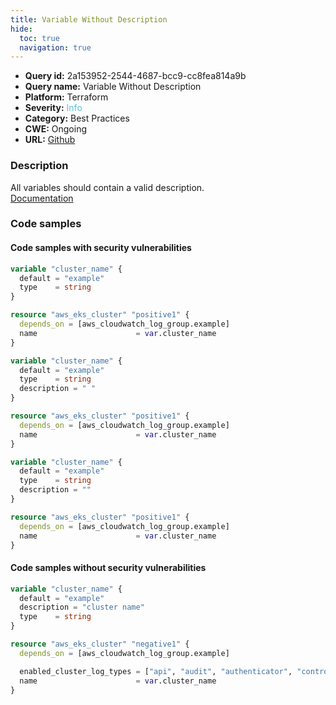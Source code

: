 ```yaml
---
title: Variable Without Description
hide:
  toc: true
  navigation: true
---
```


<style>
  .highlight .hll {
    background-color: #ff171742;
  }
  .md-content {
    max-width: 1100px;
    margin: 0 auto;
  }
</style>

-   **Query id:** 2a153952-2544-4687-bcc9-cc8fea814a9b
-   **Query name:** Variable Without Description
-   **Platform:** Terraform
-   **Severity:** <span style="color:#5bc0de">Info</span>
-   **Category:** Best Practices
-   **CWE:** Ongoing
-   **URL:** [Github](https://github.com/Checkmarx/kics/tree/master/assets/queries/terraform/general/variable_without_description)

### Description
All variables should contain a valid description.<br>
[Documentation](https://www.terraform.io/docs/language/values/variables.html#input-variable-documentation)

### Code samples
#### Code samples with security vulnerabilities
```tf title="Positive test num. 1 - tf file" hl_lines="1"
variable "cluster_name" {
  default = "example"
  type    = string
}

resource "aws_eks_cluster" "positive1" {
  depends_on = [aws_cloudwatch_log_group.example]
  name                      = var.cluster_name
}

```
```tf title="Positive test num. 2 - tf file" hl_lines="4"
variable "cluster_name" {
  default = "example"
  type    = string
  description = " "
}

resource "aws_eks_cluster" "positive1" {
  depends_on = [aws_cloudwatch_log_group.example]
  name                      = var.cluster_name
}

```
```tf title="Positive test num. 3 - tf file" hl_lines="4"
variable "cluster_name" {
  default = "example"
  type    = string
  description = ""
}

resource "aws_eks_cluster" "positive1" {
  depends_on = [aws_cloudwatch_log_group.example]
  name                      = var.cluster_name
}

```


#### Code samples without security vulnerabilities
```tf title="Negative test num. 1 - tf file"
variable "cluster_name" {
  default = "example"
  description = "cluster name"
  type    = string
}

resource "aws_eks_cluster" "negative1" {
  depends_on = [aws_cloudwatch_log_group.example]

  enabled_cluster_log_types = ["api", "audit", "authenticator", "controllerManager", "scheduler"]
  name                      = var.cluster_name
}

```
